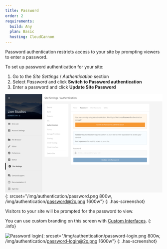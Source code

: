 ```yaml
---
title: Password
order: 2
requirements:
  build: Any
  plan: Basic
  hosting: CloudCannon
---
```


Password authentication restricts access to your site by prompting viewers to enter a password.

To set up password authentication for your site:

1. Go to the *Site Settings* / *Authentication* section
2. Select *Password* and click **Switch to Password authentication**
3. Enter a password and click **Update Site Password**

![Password authentication](/img/authentication/password.png){: srcset="/img/authentication/password.png 800w, /img/authentication/password@2x.png 1600w"}
{: .has-screenshot}

Visitors to your site will be prompted for the password to view.

You can use custom branding on this screen with [Custom Interfaces](/authentication/custom-interfaces).
{: .info}

![Password login](/img/authentication/password-login.png){: srcset="/img/authentication/password-login.png 800w, /img/authentication/password-login@2x.png 1600w"}
{: .has-screenshot}
